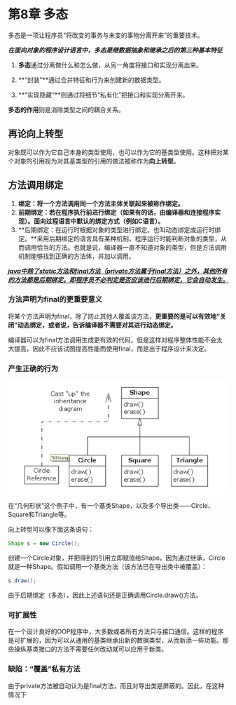 # 第8章 多态

多态是一项让程序员“将改变的事务与未变的事物分离开来”的重要技术。



***在面向对象的程序设计语言中，多态是继数据抽象和继承之后的第三种基本特征***

1. **多态**通过分离做什么和怎么做，从另一角度将接口和实现分离出来。

2. **“封装”**通过合并特征和行为来创建新的数据类型。

3. **“实现隐藏”**则通过将细节“私有化”把接口和实现分离开来。

**多态的作用**则是消除类型之间的耦合关系。

## 再论向上转型

对象既可以作为它自己本身的类型使用，也可以作为它的基类型使用。这种把对某个对象的引用视为对其基类型的引用的做法被称作为**向上转型**。

## 方法调用绑定

1. **绑定：将一个方法调用同一个方法主体关联起来被称作绑定。**
2. **前期绑定：若在程序执行前进行绑定（如果有的话，由编译器和连接程序实现）。面向过程语言中默认的绑定方式（例如C语言）。**
3. **后期绑定：在运行时根据对象的类型进行绑定。也叫动态绑定或运行时绑定。**采用后期绑定的语言具有某种机制，程序运行时能判断对象的类型，从而调用恰当的方法。也就是说，编译器一直不知道对象的类型，但是方法调用机制能够找到正确的方法体，并加以调用。

***<u>java中除了static方法和final方法（private方法属于final方法）之外，其他所有的方法都是后期绑定。即程序员不必判定是否应该进行后期绑定，它会自动发生。</u>***

### 方法声明为final的更重要意义

将某个方法声明为final，除了防止其他人覆盖该方法，**更重要的是可以有效地“关闭”动态绑定，或者说，告诉编译器不需要对其进行动态绑定。**

编译器可以为final方法调用生成更有效的代码，但是这样对程序整体性能不会太大提高，因此不应该试图提高性能而使用final，而是出于程序设计来决定。

### 产生正确的行为

![08-Polymorphism01](https://github.com/Zerohhhhhh/thinkinginJavanote/blob/603e6033282df37cb829d0c8b9944463d32bff3a/images/08-Polymorphism01.jpg)



在“几何形状”这个例子中，有一个基类Shape，以及多个导出类——Circle、Square和Triangle等。

向上转型可以像下面这条语句：

```java
Shape s = new Circle();
```

创建一个Circle对象，并把得到的引用立即赋值给Shape。因为通过继承，Circle就是一种Shape。假如调用一个基类方法（该方法已在导出类中被覆盖）：

```java
s.draw();	
```

由于后期绑定（多态），因此上述语句还是正确调用Circle.draw()方法。

### 可扩展性

在一个设计良好的OOP程序中，大多数或者所有方法只与接口通信。这样的程序是可扩展的，因为可以从通用的基类继承出新的数据类型，从而新添一些功能。那些操纵基类接口的方法不需要任何改动就可以应用于新类。

### 缺陷：“覆盖”私有方法

由于private方法被自动认为是final方法，而且对导出类是屏蔽的。因此，在这种情况下